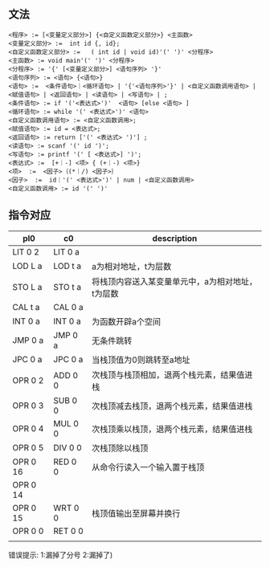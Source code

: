 
## 文法
```
<程序> := [<变量定义部分>] {<自定义函数定义部分>} <主函数>
<变量定义部分> :=  int id {, id};
<自定义函数定义部分> :=   ( int id | void id)'(' ')' <分程序>
<主函数> := void main'(' ')' <分程序>
<分程序> := '{' [<变量定义部分>] <语句序列> '}'  
<语句序列> := <语句> {<语句>}
<语句> :=  <条件语句>｜<循环语句> | '{'<语句序列>'}' | <自定义函数调用语句> | <赋值语句> | <返回语句> | <读语句> | <写语句> | ;
<条件语句> := if '('<表达式>')'  <语句> [else <语句> ]
<循环语句> := while '(' <表达式>')' <语句>
<自定义函数调用语句> := <自定义函数调用>;
<赋值语句> := id = <表达式>;
<返回语句> := return ['(' <表达式> ')'] ;
<读语句> := scanf '(' id ')';
<写语句> := printf '(' [ <表达式>] ')';
<表达式> :=  [+｜-] <项> { (+｜-) <项>} 
<项>  :=  <因子>｛(*｜/) <因子>｝
<因子>  :=  id｜'(' <表达式>')' | num | <自定义函数调用>
<自定义函数调用> := id '(' ')'

```

## 指令对应

| pl0        |c0        | description|
|------------|----------|------|
| LIT 0 2	 | LIT 0 a  |                      |
| LOD L a	 | LOD t a  |a为相对地址，t为层数      |
| STO L a	 | STO t a  |将栈顶内容送入某变量单元中，a为相对地址，t为层数 |
| CAL t a	 | CAL 0 a  |                      |
| INT 0 a	 | INT 0 a  |为函数开辟a个空间                      |
| JMP 0 a	 | JMP 0 a  |无条件跳转                      |
| JPC 0 a	 | JPC 0 a	|当栈顶值为0则跳转至a地址        |
| OPR 0 2	 | ADD 0 0	|次栈顶与栈顶相加，退两个栈元素，结果值进栈             |
| OPR 0 3	 | SUB 0 0	|次栈顶减去栈顶，退两个栈元素，结果值进栈              |
| OPR 0 4	 | MUL 0 0	|次栈顶乘以栈顶，退两个栈元素，结果值进栈              |
| OPR 0 5	 | DIV 0 0	|次栈顶除以栈顶              |
| OPR 0 16	 | RED 0 0	|从命令行读入一个输入置于栈顶       |
| OPR 0 14                                    |
  OPR 0 15	 | WRT 0 0	|栈顶值输出至屏幕并换行          |
| OPR 0 0	 | RET 0 0 |                      |
                                   |
                                   
错误提示:
1:漏掉了分号
2:漏掉了)
